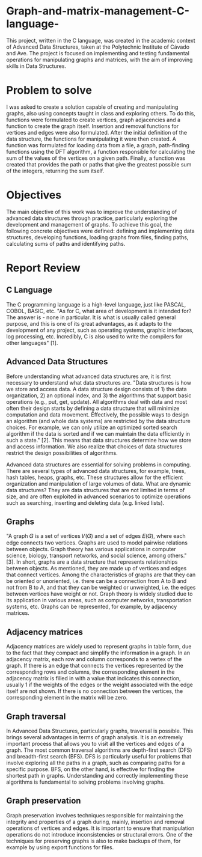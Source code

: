 # Graph-and-matrix-management-C-language-
This project, written in the C language, was created in the academic context of Advanced Data Structures, taken at the Polytechnic Institute of Cávado and Ave. The project is focused on implementing and testing fundamental operations for manipulating graphs and matrices, with the aim of improving skills in Data Structures. 

# Problem to solve
I was asked to create a solution capable of creating and manipulating graphs, also using concepts taught in class and exploring others. To do this, functions were formulated to create vertices, graph adjacencies and a function to create the graph itself. Insertion and removal functions for vertices and edges were also formulated. After the initial definition of the data structure, the functions for manipulating it were then created. A function was formulated for loading data from a file, a graph, path-finding functions using the DFT algorithm, a function responsible for calculating the sum of the values of the vertices on a given path. Finally, a function was created that provides the path or paths that give the greatest possible sum of the integers, returning the sum itself.

# Objectives
The main objective of this work was to improve the understanding of advanced data structures through practice, particularly exploring the development and management of graphs. To achieve this goal, the following concrete objectives were defined: defining and implementing data structures, developing functions, loading graphs from files, finding paths, calculating sums of paths and identifying paths.

# Report Review

## C Language

The C programming language is a high-level language, just like PASCAL, COBOL, BASIC, etc. "As for C, what area of development is it intended for? The answer is - none in particular. It is what is usually called general purpose, and this is one of its great advantages, as it adapts to the development of any project, such as operating systems, graphic interfaces, log processing, etc. Incredibly, C is also used to write the compilers for other languages" [1].

## Advanced Data Structures

Before understanding what advanced data structures are, it is first necessary to understand what data structures are. "Data structures is how we store and access data. A data structure design consists of 1) the data organization, 2) an optional index, and 3) the algorithms that support basic operations (e.g., put, get, update). All algorithms deal with data and most often their design starts by defining a data structure that will minimize computation and data movement. Effectively, the possible ways to design an algorithm (and whole data systems) are restricted by the data structure choices. For example, we can only utilize an optimized sorted search algorithm if the data is sorted and if we can maintain the data efficiently in such a state." [2]. This means that data structures determine how we store and access information. We also realize that choices of data structures restrict the design possibilities of algorithms. 

Advanced data structures are essential for solving problems in computing. There are several types of advanced data structures, for example, trees, hash tables, heaps, graphs, etc. These structures allow for the efficient organization and manipulation of large volumes of data. What are dynamic data structures? They are data structures that are not limited in terms of size, and are often exploited in advanced scenarios to optimize operations such as searching, inserting and deleting data (e.g. linked lists).

## Graphs

"A graph 𝐺 is a set of vertices 𝑉(𝐺) and a set of edges 𝐸(𝐺), where each edge connects two vertices. Graphs are used to model pairwise relations between objects. Graph theory has various applications in computer science, biology, transport networks, and social science, among others." [3]. In short, graphs are a data structure that represents relationships between objects. As mentioned, they are made up of vertices and edges that connect vertices. Among the characteristics of graphs are that they can be oriented or unoriented, i.e. there can be a connection from A to B and not from B to A, and that they can be weighted or unweighted, i.e. the edges between vertices have weight or not. Graph theory is widely studied due to its application in various areas, such as computer networks, transportation systems, etc. Graphs can be represented, for example, by adjacency matrices.

## Adjacency matrices

Adjacency matrices are widely used to represent graphs in table form, due to the fact that they compact and simplify the information in a graph. In an adjacency matrix, each row and column corresponds to a vertex of the graph. If there is an edge that connects the vertices represented by the corresponding rows and columns, the corresponding element in the adjacency matrix is filled in with a value that indicates this connection, usually 1 if the weights of the edges or the weight associated with the edge itself are not shown. If there is no connection between the vertices, the corresponding element in the matrix will be zero.

## Graph traversal

In Advanced Data Structures, particularly graphs, traversal is possible. This brings several advantages in terms of graph analysis. It is an extremely important process that allows you to visit all the vertices and edges of a graph. The most common traversal algorithms are depth-first search (DFS) and breadth-first search (BFS). DFS is particularly useful for problems that involve exploring all the paths in a graph, such as comparing paths for a specific purpose. BFS, on the other hand, is effective for finding the shortest path in graphs. Understanding and correctly implementing these algorithms is fundamental to solving problems involving graphs.

## Graph preservation

Graph preservation involves techniques responsible for maintaining the integrity and properties of a graph during, mainly, insertion and removal operations of vertices and edges. It is important to ensure that manipulation operations do not introduce inconsistencies or structural errors. One of the techniques for preserving graphs is also to make backups of them, for example by using export functions for files.


